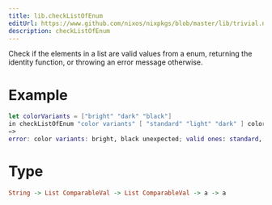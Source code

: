```yaml
---
title: lib.checkListOfEnum
editUrl: https://www.github.com/nixos/nixpkgs/blob/master/lib/trivial.nix#L552C21
description: checkListOfEnum
---
```


Check if the elements in a list are valid values from a enum, returning the identity function, or throwing an error message otherwise.

# Example

```nix
let colorVariants = ["bright" "dark" "black"]
in checkListOfEnum "color variants" [ "standard" "light" "dark" ] colorVariants;
=>
error: color variants: bright, black unexpected; valid ones: standard, light, dark
```

# Type

```haskell
String -> List ComparableVal -> List ComparableVal -> a -> a
```
